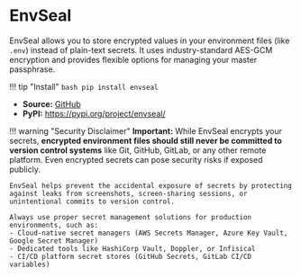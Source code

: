 # EnvSeal

EnvSeal allows you to store encrypted values in your environment files (like `.env`) instead of plain-text secrets. It uses industry-standard AES-GCM encryption and provides flexible options for managing your master passphrase.

!!! tip "Install"
    ```bash
    pip install envseal
    ```

- **Source:** [GitHub](https://github.com/justTil/envseal)
- **PyPI:** https://pypi.org/project/envseal/

!!! warning "Security Disclaimer"
    **Important:** While EnvSeal encrypts your secrets, **encrypted environment files should still never be committed to version control systems** like Git, GitHub, GitLab, or any other remote platform. Even encrypted secrets can pose security risks if exposed publicly. 
    
    EnvSeal helps prevent the accidental exposure of secrets by protecting against leaks from screenshots, screen-sharing sessions, or unintentional commits to version control.

    Always use proper secret management solutions for production environments, such as:
    - Cloud-native secret managers (AWS Secrets Manager, Azure Key Vault, Google Secret Manager)
    - Dedicated tools like HashiCorp Vault, Doppler, or Infisical
    - CI/CD platform secret stores (GitHub Secrets, GitLab CI/CD variables)
    
